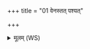 +++
title = "01 वेनस्तत् पश्यत्"

+++
<details><summary>मूलम् (WS)</summary>

वेनस्तत् पश्यत् परमं पदं यत्र विश्वं भवत्येकनीडम् ।  
इदं धेनुरदुहज्जायमानाः स्वर्विदो अभ्यनूषत व्रा ॥ १ ॥
</details>